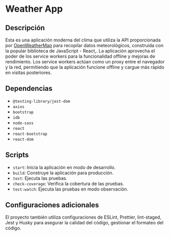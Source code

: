 # Weather App

## Descripción

Esta es una aplicación moderna del clima que utiliza la API proporcionada por [OpenWeatherMap](https://openweathermap.org/) para recopilar datos meteorológicos, construida con la popular biblioteca de JavaScript - React,. La aplicación aprovecha el poder de los service workers para la funcionalidad offline y mejoras de rendimiento. Los service workers actúan como un proxy entre el navegador y la red, permitiendo que la aplicación funcione offline y cargue más rápido en visitas posteriores.

## Dependencias

- `@testing-library/jest-dom`
- `axios`
- `bootstrap`
- `idb`
- `node-sass`
- `react`
- `react-bootstrap`
- `react-dom`

## Scripts

- `start`: Inicia la aplicación en modo de desarrollo.
- `build`: Construye la aplicación para producción.
- `test`: Ejecuta las pruebas.
- `check-coverage`: Verifica la cobertura de las pruebas.
- `test:watch`: Ejecuta las pruebas en modo observación.

## Configuraciones adicionales

El proyecto también utiliza configuraciones de ESLint, Prettier, lint-staged, Jest y Husky para asegurar la calidad del código, gestionar el formateo del código.

